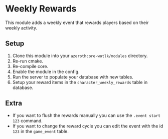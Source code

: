 # Weekly Rewards
This module adds a weekly event that rewards players based on their weekly activity.

## Setup
1. Clone this module into your `azerothcore-wotlk/modules` directory.
2. Re-run cmake.
3. Re-compile core.
4. Enable the module in the config.
5. Run the server to populate your database with new tables.
6. Setup your reward items in the `character_weekly_rewards` table in database.

## Extra
- If you want to flush the rewards manually you can use the `.event start 123` command.
- If you want to change the reward cycle you can edit the event with the id `123` in the `game_event` table.
